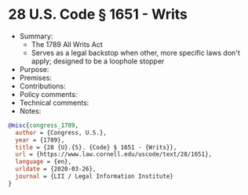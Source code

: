 # 28 U.S. Code § 1651 - Writs

- Summary:
  - The 1789 All Writs Act
  - Serves as a legal backstop when other, more specific laws don't apply; designed to be a loophole stopper
- Purpose:
- Premises:
- Contributions:
- Policy comments:
- Technical comments:
- Notes:

```bib
@misc{congress_1789,
  author = {Congress, U.S.},
  year = {1789},
  title = {28 {U}.{S}. {Code} § 1651 - {Writs}},
  url = {https://www.law.cornell.edu/uscode/text/28/1651},
  language = {en},
  urldate = {2020-03-26},
  journal = {LII / Legal Information Institute}
}
```
